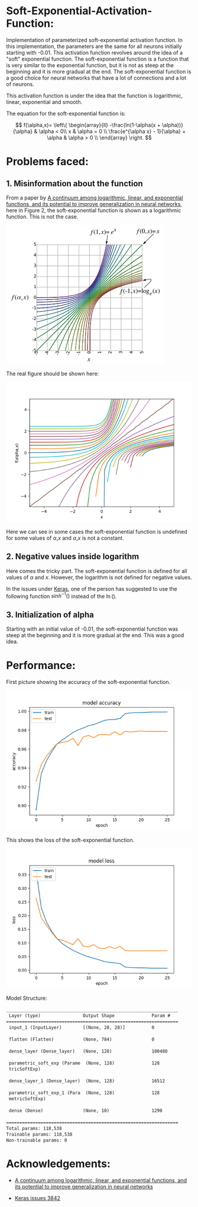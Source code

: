 # Soft-Exponential-Activation-Function:

Implementation of parameterized soft-exponential activation function. In this implementation, the parameters are the same for all neurons initially starting with -0.01. This activation function revolves around the idea of a "soft" exponential function. The soft-exponential function is a function that is very similar to the exponential function, but it is not as steep at the beginning and it is more gradual at the end. The soft-exponential function is a good choice for neural networks that have a lot of connections and a lot of neurons.

This activation function is under the idea that the function is logarithmic, linear, exponential and smooth.

The equation for the soft-exponential function is:

$$ f(\alpha,x)=   \left\{
\begin{array}{ll}
      -\frac{ln(1-\alpha(x + \alpha))}{\alpha} & \alpha < 0\\
      x & \alpha = 0 \\
      \frac{e^{\alpha x} - 1}{\alpha} + \alpha & \alpha > 0 \\
\end{array} 
\right.  $$

# Problems faced:

## 1. Misinformation about the function

From a paper by [A continuum among logarithmic, linear, and exponential functions, and
its potential to improve generalization in neural networks](https://arxiv.org/pdf/1602.01321.pdf#:~:text=Abstract%3A%20We%20present%20the%20soft,of%20the%20network%20is%20trained.), here in Figure 2, the soft-exponential function is shown as a logarithmic function. This is not the case.

![Figure Given](./images/soft_old.png)

The real figure should be shown here:

![Figure Truth](./images/soft.png)

Here we can see in some cases the soft-exponential function is undefined for some values of $\alpha$,$x$ and $\alpha$,$x$ is not a constant.

## 2. Negative values inside logarithm

Here comes the tricky part. The soft-exponential function is defined for all values of $\alpha$ and $x$. However, the logarithm is not defined for negative values.

In the issues under [Keras](https://github.com/keras-team/keras/issues/3842), one of the person has suggested to use the following function $sinh^{-1}()$ instead of the $\ln()$.

## 3. Initialization of alpha

Starting with an initial value of -0.01, the soft-exponential function was steep at the beginning and it is more gradual at the end. This was a good idea.

# Performance:

First picture showing the accuracy of the soft-exponential function.

![Figure 1](./images/train_acc.png)

This shows the loss of the soft-exponential function.

![Figure 2](./images/loss.png)

Model Structure:

```text
_________________________________________________________________
 Layer (type)                Output Shape              Param #   
=================================================================
 input_1 (InputLayer)        [(None, 28, 28)]          0         
                                                                 
 flatten (Flatten)           (None, 784)               0         
                                                                 
 dense_layer (Dense_layer)   (None, 128)               100480    
                                                                 
 parametric_soft_exp (Parame  (None, 128)              128       
 tricSoftExp)                                                    
                                                                 
 dense_layer_1 (Dense_layer)  (None, 128)              16512     
                                                                 
 parametric_soft_exp_1 (Para  (None, 128)              128       
 metricSoftExp)                                                  
                                                                 
 dense (Dense)               (None, 10)                1290      
                                                                 
=================================================================
Total params: 118,538
Trainable params: 118,538
Non-trainable params: 0
```

# Acknowledgements:

- [A continuum among logarithmic, linear, and exponential functions, and
its potential to improve generalization in neural networks](https://arxiv.org/pdf/1602.01321.pdf#:~:text=Abstract%3A%20We%20present%20the%20soft,of%20the%20network%20is%20trained.)

- [Keras issues 3842](https://github.com/keras-team/keras/issues/3842)
